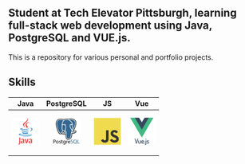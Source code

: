 ## Student at Tech Elevator Pittsburgh, learning full-stack web development using Java, PostgreSQL and VUE.js.
This is a repository for various personal and portfolio projects. 

## Skills
| Java | PostgreSQL | JS | Vue |
|----------|----------|----------|-----|
|  <img src="https://github.com/devicons/devicon/blob/master/icons/java/java-original-wordmark.svg" title="Java"  alt="Java" width="55" height="55"/> |  <p align="center"><img src="https://github.com/devicons/devicon/blob/master/icons/postgresql/postgresql-original-wordmark.svg" title="PostgreSQL"  alt="C" width="55" height="55"/></p> |  <img src="https://github.com/devicons/devicon/blob/master/icons/javascript/javascript-original.svg" title="JavaScript" alt="JavaScript" width="55" height="55"/> |  <img src="https://github.com/devicons/devicon/blob/master/icons/vuejs/vuejs-original-wordmark.svg" title="Vue.js" alt="Vue.js" width="55" height="55"/>|
